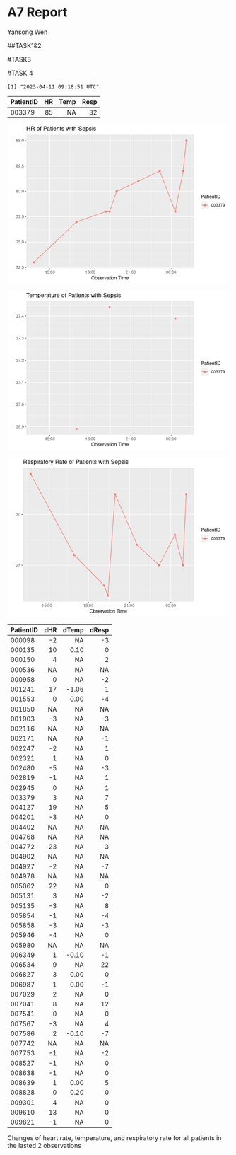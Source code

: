 A7 Report
================
Yansong Wen

\##TASK1&2

\#TASK3

\#TASK 4

    [1] "2023-04-11 09:18:51 UTC"

| PatientID |  HR | Temp | Resp |
|:----------|----:|-----:|-----:|
| 003379    |  85 |   NA |   32 |

![](README_files/figure-commonmark/unnamed-chunk-4-1.png)

![](README_files/figure-commonmark/unnamed-chunk-4-2.png)

![](README_files/figure-commonmark/unnamed-chunk-4-3.png)

| PatientID | dHR | dTemp | dResp |
|:----------|----:|------:|------:|
| 000098    |  -2 |    NA |    -3 |
| 000135    |  10 |  0.10 |     0 |
| 000150    |   4 |    NA |     2 |
| 000536    |  NA |    NA |    NA |
| 000958    |   0 |    NA |    -2 |
| 001241    |  17 | -1.06 |     1 |
| 001553    |   0 |  0.00 |    -4 |
| 001850    |  NA |    NA |    NA |
| 001903    |  -3 |    NA |    -3 |
| 002116    |  NA |    NA |    NA |
| 002171    |  NA |    NA |    -1 |
| 002247    |  -2 |    NA |     1 |
| 002321    |   1 |    NA |     0 |
| 002480    |  -5 |    NA |    -3 |
| 002819    |  -1 |    NA |     1 |
| 002945    |   0 |    NA |     1 |
| 003379    |   3 |    NA |     7 |
| 004127    |  19 |    NA |     5 |
| 004201    |  -3 |    NA |     0 |
| 004402    |  NA |    NA |    NA |
| 004768    |  NA |    NA |    NA |
| 004772    |  23 |    NA |     3 |
| 004902    |  NA |    NA |    NA |
| 004927    |  -2 |    NA |    -7 |
| 004978    |  NA |    NA |    NA |
| 005062    | -22 |    NA |     0 |
| 005131    |   3 |    NA |    -2 |
| 005135    |  -3 |    NA |     8 |
| 005854    |  -1 |    NA |    -4 |
| 005858    |  -3 |    NA |    -3 |
| 005946    |  -4 |    NA |     0 |
| 005980    |  NA |    NA |    NA |
| 006349    |   1 | -0.10 |    -1 |
| 006534    |   9 |    NA |    22 |
| 006827    |   3 |  0.00 |     0 |
| 006987    |   1 |  0.00 |    -1 |
| 007029    |   2 |    NA |     0 |
| 007041    |   8 |    NA |    12 |
| 007541    |   0 |    NA |     0 |
| 007567    |  -3 |    NA |     4 |
| 007586    |   2 | -0.10 |    -7 |
| 007742    |  NA |    NA |    NA |
| 007753    |  -1 |    NA |    -2 |
| 008527    |  -1 |    NA |     0 |
| 008638    |  -1 |    NA |     0 |
| 008639    |   1 |  0.00 |     5 |
| 008828    |   0 |  0.20 |     0 |
| 009301    |   4 |    NA |     0 |
| 009610    |  13 |    NA |     0 |
| 009821    |  -1 |    NA |     0 |

Changes of heart rate, temperature, and respiratory rate for all
patients in the lasted 2 observations
